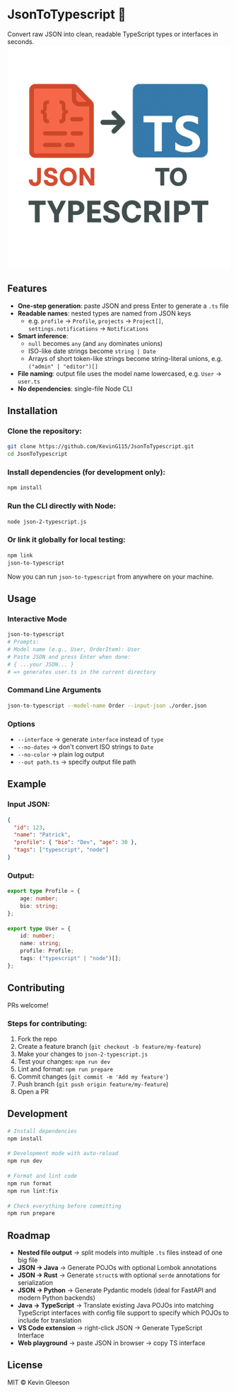 # JsonToTypescript 🔄

Convert raw JSON into clean, readable TypeScript types or interfaces in seconds.
<img src="./app/assets/json-to-typescript.png" alt="JsonToTypescript CLI Demo" width="600">
## Features

- **One-step generation**: paste JSON and press Enter to generate a `.ts` file
- **Readable names**: nested types are named from JSON keys
    - e.g. `profile` → `Profile`, `projects` → `Project[]`, `settings.notifications` → `Notifications`
- **Smart inference**:
    - `null` becomes `any` (and `any` dominates unions)
    - ISO-like date strings become `string | Date`
    - Arrays of short token-like strings become string-literal unions, e.g. `("admin" | "editor")[]`
- **File naming**: output file uses the model name lowercased, e.g. `User` → `user.ts`
- **No dependencies**: single-file Node CLI

## Installation

### Clone the repository:
```bash
git clone https://github.com/KevinG115/JsonToTypescript.git
cd JsonToTypescript
```

### Install dependencies (for development only):
```bash
npm install
```

### Run the CLI directly with Node:
```bash
node json-2-typescript.js
```

### Or link it globally for local testing:
```bash
npm link
json-to-typescript
```

Now you can run `json-to-typescript` from anywhere on your machine.

## Usage

### Interactive Mode
```bash
json-to-typescript
# Prompts:
# Model name (e.g., User, OrderItem): User
# Paste JSON and press Enter when done:
# { ...your JSON... }
# => generates user.ts in the current directory
```

### Command Line Arguments
```bash
json-to-typescript --model-name Order --input-json ./order.json
```

### Options
- `--interface` → generate `interface` instead of `type`
- `--no-dates` → don't convert ISO strings to `Date`
- `--no-color` → plain log output
- `--out path.ts` → specify output file path

## Example

### Input JSON:
```json
{
  "id": 123,
  "name": "Patrick",
  "profile": { "bio": "Dev", "age": 30 },
  "tags": ["typescript", "node"]
}
```

### Output:
```typescript
export type Profile = {
    age: number;
    bio: string;
};

export type User = {
    id: number;
    name: string;
    profile: Profile;
    tags: ("typescript" | "node")[];
};
```

## Contributing

PRs welcome!

### Steps for contributing:
1. Fork the repo
2. Create a feature branch (`git checkout -b feature/my-feature`)
3. Make your changes to `json-2-typescript.js`
4. Test your changes: `npm run dev`
5. Lint and format: `npm run prepare`
6. Commit changes (`git commit -m 'Add my feature'`)
7. Push branch (`git push origin feature/my-feature`)
8. Open a PR

## Development

```bash
# Install dependencies
npm install

# Development mode with auto-reload
npm run dev

# Format and lint code
npm run format
npm run lint:fix

# Check everything before committing
npm run prepare
```

## Roadmap

- **Nested file output** → split models into multiple `.ts` files instead of one big file
- **JSON → Java** → Generate POJOs with optional Lombok annotations
- **JSON → Rust** → Generate `struct`s with optional `serde` annotations for serialization
- **JSON → Python** → Generate Pydantic models (ideal for FastAPI and modern Python backends)
- **Java → TypeScript** → Translate existing Java POJOs into matching TypeScript interfaces with config file support to specify which POJOs to include for translation
- **VS Code extension** → right-click JSON → Generate TypeScript Interface
- **Web playground** → paste JSON in browser → copy TS interface

## License

MIT © Kevin Gleeson